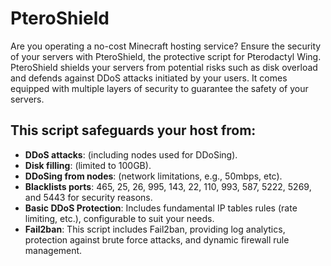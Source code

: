 # PteroShield

Are you operating a no-cost Minecraft hosting service? Ensure the security of your servers with PteroShield, the protective script for Pterodactyl Wing. PteroShield shields your servers from potential risks such as disk overload and defends against DDoS attacks initiated by your users. It comes equipped with multiple layers of security to guarantee the safety of your servers.

## This script safeguards your host from:

- **DDoS attacks**: (including nodes used for DDoSing).
- **Disk filling**: (limited to 100GB).
- **DDoSing from nodes**: (network limitations, e.g., 50mbps, etc).
- **Blacklists ports**: 465, 25, 26, 995, 143, 22, 110, 993, 587, 5222, 5269, and 5443 for security reasons.
- **Basic DDoS Protection**: Includes fundamental IP tables rules (rate limiting, etc.), configurable to suit your needs.
- **Fail2ban**: This script includes Fail2ban, providing log analytics, protection against brute force attacks, and dynamic firewall rule management.
